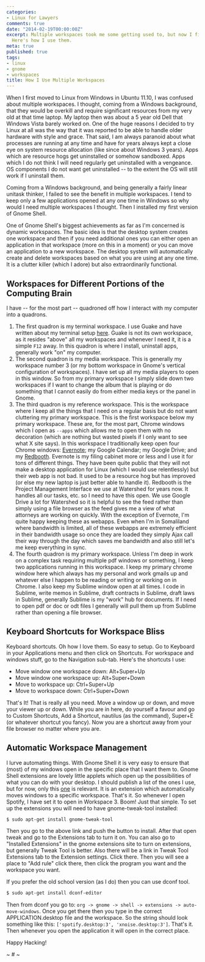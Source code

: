 ```yaml
---
categories:
- Linux for Lawyers
comments: true
date: "2014-02-19T00:00:00Z"
excerpt: Multiple workspaces took me some getting used to, but now I find them indispensable.
  Here's how I use them.
meta: true
published: true
tags:
- linux
- gnome
- workspaces
title: How I Use Multiple Workspaces
---
```


When I first moved to Linux from Windows in Ubuntu 11.10, I was confused about multiple workspaces. I thought, coming from a Windows background, that they would be overkill and require significant resources from my very old at that time laptop. My laptop then was about a 5 year old Dell that Windows Vista barely worked on. One of the huge reasons I decided to try Linux at all was the way that it was reported to be able to handle older hardware with style and grace. That said, I am always paranoid about what processes are running at any time and have for years always kept a close eye on system resource allocation (like since about Windows 3 years). Apps which are resource hogs get uninstalled or somehow sandboxed. Apps which I do not think I will need regularly get uninstalled with a vengeance. OS components I do not want get uninstalled -- to the extent the OS will still work if I uninstall them.

Coming from a Windows background, and being generally a fairly linear unitask thinker, I failed to see the benefit in multiple workspaces. I tend to keep only a few applications opened at any one time in Windows so why would I need multiple workspaces I thought. Then I installed my first version of Gnome Shell.

One of Gnome Shell's biggest achievements as far as I'm concerned is dynamic workspaces. The basic idea is that the desktop system creates one workspace and then if you need additional ones you can either open an application in that workspace (more on this in a moment) or you can move an application to a new workspace. The desktop system will automatically create and delete workspaces based on what you are using at any one time. It is a clutter killer (which I adore) but also extraordinarily functional.

## Workspaces for Different Portions of the Computing Brain

I have -- for the most part -- quadroned off how I interact with my computer into a quadrons.

1. The first quadron is my terminal workspace. I use Guake and have written about my terminal setup [here](http://coda.caseykuhlman.com//entries/2014/on-shells.html). Guake is not its own workspace, as it resides "above" all my workspaces and whenever I need it, it is a simple `F12` away. In this quadron is where I install, uninstall apps, generally work "on" my computer.
2. The second quadron is my media workspace. This is generally my workspace number 3 (or my bottom workspace in Gnome's vertical configuration of workspaces). I have set up all my media players to open in this window. So from my primary workspace I simply slide down two workspaces if I want to change the album that is playing or do something that I cannot easily do from either media keys or the panel in Gnome.
3. The third quadron is my reference workspace. This is the workspace where I keep all the things that I need on a regular basis but do not want cluttering my primary workspace. This is the first workspace below my primary workspace. These are, for the most part, Chrome windows which I open as `--apps` which allows me to open them with no decoration (which are nothing but wasted pixels if I only want to see what X site says). In this workspace I traditionally keep open four Chrome windows: [Evernote](https://evernote.com/); my Google Calendar; my Google Drive; and my [Redbooth](https://redbooth.com). Evernote is my filing cabinet more or less and I use it for tons of different things. They have been quite public that they will not make a desktop application for Linux (which I would use relentlessly) but their web app is not bad. It used to be a resource hog but has improved (or else my new laptop is just better able to handle it). Redbooth is the Project Management Interface we use at Watershed for years now. It handles all our tasks, etc. so I need to have this open. We use Google Drive a lot for Watershed so it is helpful to see the feed rather than simply using a file browser as the feed gives me a view of what attorneys are working on quickly. With the exception of Evernote, I'm quite happy keeping these as webapps. Even when I'm in Somaliland where bandwidth is limited, all of these webapps are extremely efficient in their bandwidth usage so once they are loaded they simply Ajax call their way through the day which saves me bandwidth and also still let's me keep everything in sync.
4. The fourth quadron is my primary workspace. Unless I'm deep in work on a complex task requiring multiple pdf windows or something, I keep two applications running in this workspace. I keep my primary chrome window here which always has my personal and work gmails up and whatever else I happen to be reading or writing or working on in Chrome. I also keep my Sublime window open at all times. I code in Sublime, write memos in Sublime, draft contracts in Sublime, draft laws in Sublime, generally Sublime is my "work" hub for documents. If I need to open pdf or doc or odt files I generally will pull them up from Sublime rather than opening a file browser.

## Keyboard Shortcuts for Workspace Bliss

Keyboard shortcuts. Oh how I love them. So easy to setup. Go to Keyboard in your Applications menu and then click on Shortcuts. For workspace and windows stuff, go to the Navigation sub-tab. Here's the shortcuts I use:

* Move window one workspace down: Alt+Super+Up
* Move window one workspace up: Alt+Super+Down
* Move to workspace up: Ctrl+Super+Up
* Move to workspace down: Ctrl+Super+Down

That's It! That is really all you need. Move a window up or down, and move your viewer up or down. While you are in here, do yourself a favour and go to Custom Shortcuts, Add a Shortcut, nautilus (as the command), Super+E (or whatever shortcut you fancy). Now you are a shortcut away from your file browser no matter where you are.

## Automatic Workspace Management

I lurve automating things. With Gnome Shell it is very easy to ensure that (most) of my windows open in the specific place that I want them to. Gnome Shell extensions are lovely little applets which open up the possibilities of what you can do with your desktop. I should publish a list of the ones I use, but for now, only this [one](https://extensions.gnome.org/extension/16/auto-move-windows/) is relevant. It is an extension which automatically moves windows to a specific workspace. That's it. So whenever I open Spotify, I have set it to open in Workspace 3. Boom! Just that simple. To set up the extensions you will need to have gnome-tweak-tool installed:

```bash
$ sudo apt-get install gnome-tweak-tool
```

Then you go to the above link and push the button to install. After that open tweak and go to the Extensions tab to turn it on. You can also go to "Installed Extensions" in the gnome extensions site to turn on extensions, but generally Tweak Tool is better. Also there will be a link in Tweak Tool Extensions tab to the Extension settings. Click there. Then you will see a place to "Add rule" click there, then click the program you want and the workspace you want.

If you prefer the old school version (as I do) then you can use dconf tool.

```bash
$ sudo apt-get install dconf-editor
```

Then from dconf you go to: `org -> gnome -> shell -> extensions -> auto-move-windows`. Once you get there then you type in the correct APPLICATION.desktop file and the workspace. So the string should look something like this: `['spotify.desktop:3', 'xnoise.desktop:3']`. That's it. Then whenever you open the application it will open in the correct place.

Happy Hacking!

~ # ~